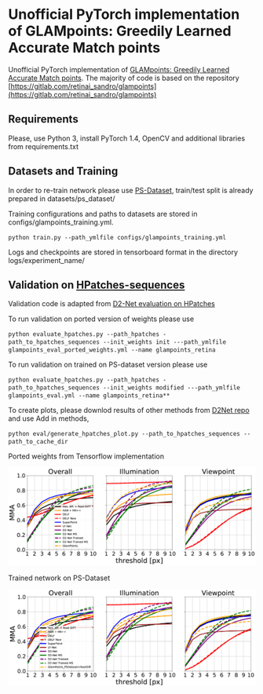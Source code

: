 # Unofficial PyTorch implementation of GLAMpoints: Greedily Learned Accurate Match points

Unofficial PyTorch implementation of [GLAMpoints: Greedily Learned Accurate Match points](https://arxiv.org/pdf/1908.06812.pdf).
The majority of code is based on the repository [https://gitlab.com/retinai_sandro/glampoints](https://gitlab.com/retinai_sandro/glampoints)

## Requirements

Please, use Python 3, install PyTorch 1.4,  OpenCV and additional libraries from requirements.txt

## Datasets and Training

In order to re-train network please use [PS-Dataset](https://github.com/rmitra/PS-Dataset), 
train/test split is already prepared in datasets/ps_dataset/

Training configurations and paths to datasets are stored in configs/glampoints_training.yml.

```
python train.py --path_ymlfile configs/glampoints_training.yml
```

Logs and checkpoints are stored in tensorboard format in the directory logs/experiment_name/


## Validation on [HPatches-sequences](http://icvl.ee.ic.ac.uk/vbalnt/hpatches/hpatches-sequences-release.tar.gz)

Validation code is adapted from [D2-Net evaluation on HPatches](https://github.com/mihaidusmanu/d2-net/tree/master/hpatches_sequences)

To run validation on ported version of weights please use 

```
python evaluate_hpatches.py --path_hpatches - path_to_hpatches_sequences --init_weights init ---path_ymlfile glampoints_eval_ported_weights.yml --name glampoints_retina
``` 

To run validation on trained on PS-dataset version please use 
 
```
python evaluate_hpatches.py --path_hpatches - path_to_hpatches_sequences --init_weights modified ---path_ymlfile glampoints_eval.yml --name glampoints_retina**
```

To create plots, please downlod results of other methods from [D2Net repo](https://github.com/mihaidusmanu/d2-net/blob/master/hpatches_sequences/download_cache.sh) and use 
Add in methods,
```
python eval/generate_hpatches_plot.py --path_to_hpatches_sequences --path_to_cache_dir
```
 
Ported weights from Tensorflow implementation

![HPatches-results of ported weights](eval/hseq_glampoints_retina_ported_weights_eval.png)

Trained network on PS-Dataset

![HPatches-results on re-trained network on PS-Dataser](eval/ps-dataset_train_epoch_75.png)
